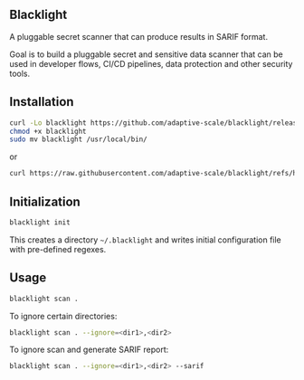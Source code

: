 ## Blacklight

A pluggable secret scanner that can produce results in SARIF format.

Goal is to build a pluggable secret and sensitive data scanner that can be used in developer flows, CI/CD pipelines, data protection and other security tools.

## Installation

```bash
curl -Lo blacklight https://github.com/adaptive-scale/blacklight/releases/download/v0.1.1/blacklight_$(uname -s | tr '[:upper:]' '[:lower:]')_$(arch)
chmod +x blacklight
sudo mv blacklight /usr/local/bin/
```

or 

```bash
curl https://raw.githubusercontent.com/adaptive-scale/blacklight/refs/heads/master/install.sh | sudo bash
```


## Initialization
```bash
blacklight init
```

This creates a directory `~/.blacklight` and writes initial configuration file with pre-defined regexes.

## Usage

```bash
blacklight scan .
```

To ignore certain directories:
```bash
blacklight scan . --ignore=<dir1>,<dir2>
```

To ignore scan and generate SARIF report:
```bash
blacklight scan . --ignore=<dir1>,<dir2> --sarif
```

